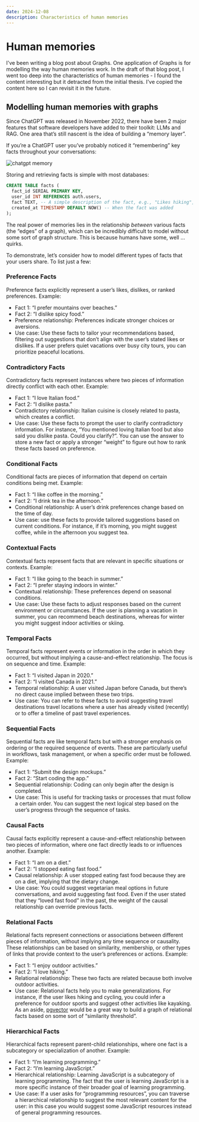 ```yaml
---
date: 2024-12-08
description: Characteristics of human memories
---
```


# Human memories

I've been writing a blog post about Graphs. One application of Graphs is for modelling the way human memories work. In the draft of that blog post, I went too deep into the characteristics of human memories - I found the content interesting but it detracted from the initial thesis. I've copied the content here so I can revisit it in the future.

## Modelling human memories with graphs

Since ChatGPT was released in November 2022, there have been 2 major features that software developers have added to their toolkit: LLMs and RAG. One area that’s still nascent is the idea of building a “memory layer”.

If you’re a ChatGPT user you’ve probably noticed it “remembering” key facts throughout your conversations:

![chatgpt memory](/img/chatgpt-memory.png)

Storing and retrieving facts is simple with most databases:

```sql
CREATE TABLE facts (
  fact_id SERIAL PRIMARY KEY,
  user_id INT REFERENCES auth.users,
  fact TEXT, -- A simple description of the fact, e.g., "Likes hiking", "Visited Japan in 2021"
  created_at TIMESTAMP DEFAULT NOW() -- When the fact was added
);
```

The real power of memories lies in the relationship _between_ various facts (the “edges” of a graph), which can be incredibly difficult to model without some sort of graph structure. This is because humans have some, well ... quirks.

To demonstrate, let’s consider how to model different types of facts that your users share. To list just a few:

### Preference Facts

Preference facts explicitly represent a user’s likes, dislikes, or ranked preferences. Example:

- Fact 1: “I prefer mountains over beaches.”
- Fact 2: “I dislike spicy food.”
- Preference relationship: Preferences indicate stronger choices or aversions.
- Use case: Use these facts to tailor your recommendations based, filtering out suggestions that don’t align with the user’s stated likes or dislikes. If a user prefers quiet vacations over busy city tours, you can prioritize peaceful locations.

### Contradictory Facts

Contradictory facts represent instances where two pieces of information directly conflict with each other. Example:

- Fact 1: “I love Italian food.”
- Fact 2: “I dislike pasta.”
- Contradictory relationship: Italian cuisine is closely related to pasta, which creates a conflict.
- Use case: Use these facts to prompt the user to clarify contradictory information. For instance, “You mentioned loving Italian food but also said you dislike pasta. Could you clarify?”. You can use the answer to store a new fact or apply a stronger “weight” to figure out how to rank these facts based on preference.

### Conditional Facts

Conditional facts are pieces of information that depend on certain conditions being met. Example:

- Fact 1: “I like coffee in the morning.”
- Fact 2: “I drink tea in the afternoon.”
- Conditional relationship: A user’s drink preferences change based on the time of day.
- Use case: use these facts to provide tailored suggestions based on current conditions. For instance, if it’s morning, you might suggest coffee, while in the afternoon you suggest tea.

### Contextual Facts

Contextual facts represent facts that are relevant in specific situations or contexts. Example:

- Fact 1: “I like going to the beach in summer.”
- Fact 2: “I prefer staying indoors in winter.”
- Contextual relationship: These preferences depend on seasonal conditions.
- Use case: Use these facts to adjust responses based on the current environment or circumstances. If the user is planning a vacation in summer, you can recommend beach destinations, whereas for winter you might suggest indoor activities or skiing.

### Temporal Facts

Temporal facts represent events or information in the order in which they occurred, but without implying a cause-and-effect relationship. The focus is on sequence and time. Example:

- Fact 1: “I visited Japan in 2020.”
- Fact 2: “I visited Canada in 2021.”
- Temporal relationship: A user visited Japan before Canada, but there’s no direct cause implied between these two trips.
- Use case: You can refer to these facts to avoid suggesting travel destinations travel locations where a user has already visited (recently) or to offer a timeline of past travel experiences.

### Sequential Facts

Sequential facts are like temporal facts but with a stronger emphasis on ordering or the required sequence of events. These are particularly useful in workflows, task management, or when a specific order must be followed. Example:

- Fact 1: “Submit the design mockups.”
- Fact 2: “Start coding the app.”
- Sequential relationship: Coding can only begin after the design is completed.
- Use case: This is useful for tracking tasks or processes that must follow a certain order. You can suggest the next logical step based on the user’s progress through the sequence of tasks.

### Causal Facts

Causal facts explicitly represent a cause-and-effect relationship between two pieces of information, where one fact directly leads to or influences another. Example:

- Fact 1: “I am on a diet.”
- Fact 2: “I stopped eating fast food.”
- Causal relationship: A user stopped eating fast food because they are on a diet, implying that the dietary change.
- Use case: You could suggest vegetarian meal options in future conversations, and avoid suggesting fast food. Even if the user stated that they “loved fast food” in the past, the weight of the causal relationship can override previous facts.

### Relational Facts

Relational facts represent connections or associations between different pieces of information, without implying any time sequence or causality. These relationships can be based on similarity, membership, or other types of links that provide context to the user’s preferences or actions. Example:

- Fact 1: “I enjoy outdoor activities.”
- Fact 2: “I love hiking.”
- Relational relationship: These two facts are related because both involve outdoor activities.
- Use case: Relational facts help you to make generalizations. For instance, if the user likes hiking and cycling, you could infer a preference for outdoor sports and suggest other activities like kayaking. As an aside, [pgvector](https://github.com/pgvector/pgvector) would be a great way to build a graph of relational facts based on some sort of “similarity threshold”.

### Hierarchical Facts

Hierarchical facts represent parent-child relationships, where one fact is a subcategory or specialization of another. Example:

- Fact 1: “I’m learning programming.”
- Fact 2: “I’m learning JavaScript.”
- Hierarchical relationship: Learning JavaScript is a subcategory of learning programming. The fact that the user is learning JavaScript is a more specific instance of their broader goal of learning programming.
- Use case: If a user asks for “programming resources”, you can traverse a hierarchical relationship to suggest the most relevant content for the user: in this case you would suggest some JavaScript resources instead of general programming resources.
